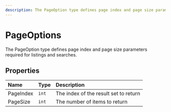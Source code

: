 ```yaml
---
description: The PageOption type defines page index and page size parameters required for listings and searches.
---
```


# PageOptions

The PageOption type defines page index and page size parameters required for listings and searches.

## Properties

| Name | Type | Description |
| :--- | :--- | :---------- |
| PageIndex | `int` | The index of the result set to return |
| PageSize | `int` | The number of items to return |

